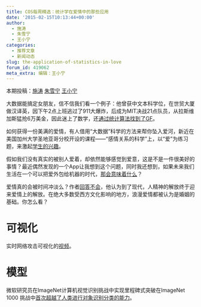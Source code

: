 ```yaml
---
title: COS每周精选：统计学在爱情中的那些应用
date: '2015-02-15T10:13:44+00:00'
author:
  - 施涛
  - 朱雪宁
  - 王小宁
categories:
  - 推荐文章
  - 新闻动态
slug: the-application-of-statistics-in-love
forum_id: 419062
meta_extra: 编辑：王小宁
---
```


本期投稿：[施涛](http://blog.cos.name/taoshi/) [朱雪宁](http://www.xueningzhu.com/) [王小宁](http://www.weibo.com/p/1005051756465937/home?from=page_100505&mod=TAB&noscale_head=1#_0)

大数据能搞定女朋友，信不信我们看一个例子：他曾获中文本科学位，在世贸大厦做汉译英，因下午2点上班逃过了911大爆炸，后成为MIT决战21点队员，从拉斯维加斯猛抢6万美金，因此迷上了数学，还[通过统计算法找到了GF](http://www.csdn.net/article/2014-01-23/2818243-how-to-hack-okcupid)。

如何获得一份美满的爱情，有人借用“大数据”科学的方法来帮你坠入爱河，新近在美国加州大学圣地亚哥分校开设的课程——“感情关系的科学”上，以“爱”为练习题，来激起[学生的兴趣](http://www.36dsj.com/archives/13116)。

假如我们没有真实的被别人爱着，却依然能够感觉到爱意，这是不是一件很美好的事情？最近偶然发现的一个App让我想到这个问题，同时我还想到，如果未来我们生活在一个可以把爱外包给机器的时代，[那会意味着什么](http://www.huxiu.com/article/108692/1.html?utm_source=tuicool)？

爱情真的会被时间冲淡么？作者[回答不会](http://zhuanlan.zhihu.com/fhlpsych/19956867)，他认为到了现代，人精神的解放终于迎来爱情上的解放。在绝大多数受西方文化影响的地方，浪漫爱情都被认为是婚姻的基础。你怎么看？

# 可视化

实时网络攻击可视化的[视频](http://map.ipviking.com/)。

# 模型

微软研究员在ImageNet计算机视觉识别挑战中实现里程碑式突破在ImageNet 1000 挑战中[首次超越了人类进行对象识别分类的能力](http://mp.weixin.qq.com/s?__biz=MzAwMTA3MzM4Nw==&mid=202658299&idx=1&sn=2594f5c194885a76d924d3bf62769d71&scene=1#rd)。
